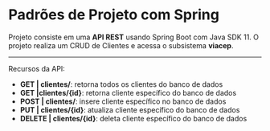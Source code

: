 # Padrões de Projeto com Spring  

Projeto consiste em uma **API REST** usando Spring Boot com Java SDK 11. O projeto realiza um CRUD de Clientes e acessa o subsistema **viacep**.

--------------------------------------

Recursos da API:

* **GET | clientes/**: retorna todos os clientes do banco de dados
* **GET |clientes/{id}**: retorna cliente específico do banco de dados
* **POST | clientes/**: insere cliente específico no banco de dados
* **PUT | clientes/{id}**: atualiza cliente específico do banco de dados
* **DELETE | clientes/{id}**: deleta cliente específico do banco de dados



